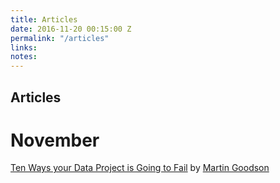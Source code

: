 ```yaml
---
title: Articles
date: 2016-11-20 00:15:00 Z
permalink: "/articles"
links: 
notes: 
---
```


## Articles

# November

[Ten Ways your Data Project is Going to Fail](http://www.martingoodson.com/ten-ways-your-data-project-is-going-to-fail/) by [Martin Goodson](http://www.martingoodson.com/author/martin/)